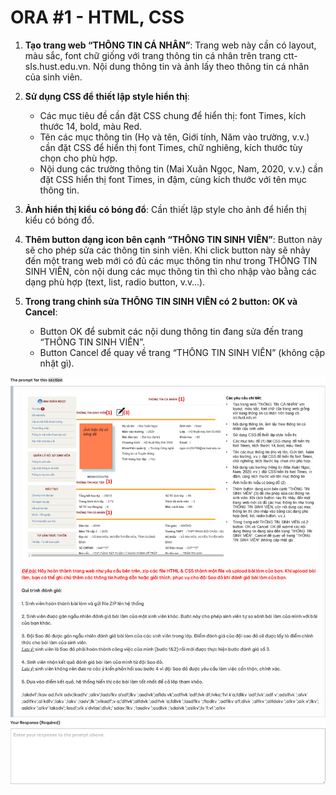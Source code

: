 # ORA #1 - HTML, CSS
1.  **Tạo trang web “THÔNG TIN CÁ NHÂN”**: Trang web này cần có layout, màu sắc, font chữ giống với trang thông tin cá nhân trên trang ctt-sIs.hust.edu.vn. Nội dung thông tin và ảnh lấy theo thông tin cá nhân của sinh viên.

2. **Sử dụng CSS để thiết lập style hiển thị**:
    - Các mục tiêu đề cần đặt CSS chung để hiển thị: font Times, kích thước 14, bold, màu Red.
    - Tên các mục thông tin (Họ và tên, Giới tính, Năm vào trường, v.v.) cần đặt CSS để hiển thị font Times, chữ nghiêng, kích thước tùy chọn cho phù hợp.
    - Nội dung các trường thông tin (Mai Xuân Ngọc, Nam, 2020, v.v.) cần đặt CSS hiển thị font Times, in đậm, cùng kích thước với tên mục thông tin.

3. **Ảnh hiển thị kiểu có bóng đổ**: Cần thiết lập style cho ảnh để hiển thị kiểu có bóng đổ.

4. **Thêm button dạng icon bên cạnh “THÔNG TIN SINH VIÊN”**: Button này sẽ cho phép sửa các thông tin sinh viên. Khi click button này sẽ nhảy đến một trang web mới có đủ các mục thông tin như trong THÔNG TIN SINH VIÊN, còn nội dung các mục thông tin thì cho nhập vào bằng các dạng phù hợp (text, list, radio button, v.v…).

5. **Trong trang chỉnh sửa THÔNG TIN SINH VIÊN có 2 button: OK và Cancel**:
    - Button OK để submit các nội dung thông tin đang sửa đến trang “THÔNG TIN SINH VIÊN”.
    - Button Cancel để quay về trang “THÔNG TIN SINH VIÊN” (không cập nhật gì).

![ora1-requirement.png](ora1-requirement.png)